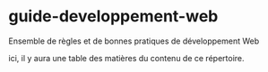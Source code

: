 # guide-developpement-web
Ensemble de règles et de bonnes pratiques de développement Web


ici, il y aura une table des matières du contenu de ce répertoire.
